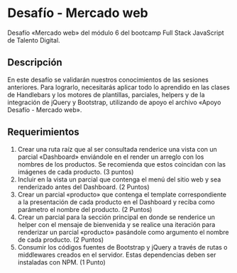 # Desafío - Mercado web

Desafío «Mercado web» del módulo 6 del bootcamp Full Stack JavaScript de Talento Digital.

## Descripción

En este desafío se validarán nuestros conocimientos de las sesiones anteriores. Para lograrlo, necesitarás aplicar todo lo aprendido en las clases de Handlebars y los motores de plantillas, parciales, helpers y de la integración de jQuery y Bootstrap, utilizando de apoyo el archivo «Apoyo Desafío - Mercado web».

## Requerimientos

1. Crear una ruta raíz que al ser consultada renderice una vista con un parcial «Dashboard» enviándole en el render un arreglo con los nombres de los productos. Se recomienda que estos coincidan con las imágenes de cada producto. (3 puntos)
2. Incluir en la vista un parcial que contenga el menú del sitio web y sea renderizado antes del Dashboard. (2 Puntos)
3. Crear un parcial «producto» que contenga el template correspondiente a la presentación de cada producto en el Dashboard y reciba como parámetro el nombre del producto. (2 Puntos)
4. Crear un parcial para la sección principal en donde se renderice un helper con el mensaje de bienvenida y se realice una iteración para renderizar un parcial «producto» pasándole como argumento el nombre de cada producto. (2 Puntos)
5. Consumir los códigos fuentes de Bootstrap y jQuery a través de rutas o middlewares creados en el servidor. Estas dependencias deben ser instaladas con NPM. (1 Punto)
